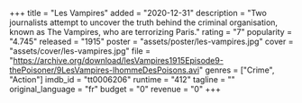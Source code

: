 +++
title = "Les Vampires"
added = "2020-12-31"
description = "Two journalists attempt to uncover the truth behind the criminal organisation, known as The Vampires, who are terrorizing Paris."
rating = "7"
popularity = "4.745"
released = "1915"
poster = "assets/poster/les-vampires.jpg"
cover = "assets/cover/les-vampires.jpg"
file = "https://archive.org/download/lesVampires1915Episode9-thePoisoner/9LesVampires-lhommeDesPoisons.avi"
genres = ["Crime", "Action"]
imdb_id = "tt0006206"
runtime = "412"
tagline = ""
original_language = "fr"
budget = "0"
revenue = "0"
+++